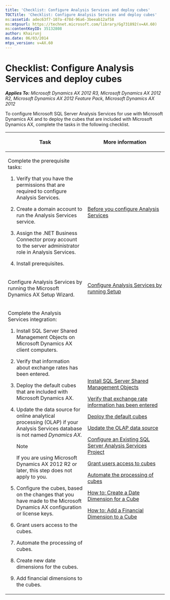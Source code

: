 ```yaml
---
title: 'Checklist: Configure Analysis Services and deploy cubes'
TOCTitle: 'Checklist: Configure Analysis Services and deploy cubes'
ms:assetid: adec63f7-107a-478d-96a6-3beeab12af58
ms:mtpsurl: https://technet.microsoft.com/library/Gg731892(v=AX.60)
ms:contentKeyID: 35132808
author: Khairunj
ms.date: 06/03/2014
mtps_version: v=AX.60
---
```


# Checklist: Configure Analysis Services and deploy cubes 


_**Applies To:** Microsoft Dynamics AX 2012 R3, Microsoft Dynamics AX 2012 R2, Microsoft Dynamics AX 2012 Feature Pack, Microsoft Dynamics AX 2012_

To configure Microsoft SQL Server Analysis Services for use with Microsoft Dynamics AX and to deploy the cubes that are included with Microsoft Dynamics AX, complete the tasks in the following checklist.

<table>
<colgroup>
<col style="width: 50%" />
<col style="width: 50%" />
</colgroup>
<thead>
<tr class="header">
<th><p>Task</p></th>
<th><p>More information</p></th>
</tr>
</thead>
<tbody>
<tr class="odd">
<td><p>Complete the prerequisite tasks:</p>
<ol>
<li><p>Verify that you have the permissions that are required to configure Analysis Services.</p></li>
<li><p>Create a domain account to run the Analysis Services service.</p></li>
<li><p>Assign the .NET Business Connector proxy account to the server administrator role in Analysis Services.</p></li>
<li><p>Install prerequisites.</p></li>
</ol></td>
<td><p><a href="before-you-configure-analysis-services.md">Before you configure Analysis Services</a></p></td>
</tr>
<tr class="even">
<td><p>Configure Analysis Services by running the Microsoft Dynamics AX Setup Wizard.</p></td>
<td><p><a href="configure-analysis-services-by-running-setup.md">Configure Analysis Services by running Setup</a></p></td>
</tr>
<tr class="odd">
<td><p>Complete the Analysis Services integration:</p>
<ol>
<li><p>Install SQL Server Shared Management Objects on Microsoft Dynamics AX client computers.</p></li>
<li><p>Verify that information about exchange rates has been entered.</p></li>
<li><p>Deploy the default cubes that are included with Microsoft Dynamics AX.</p></li>
<li><p>Update the data source for online analytical processing (OLAP) if your Analysis Services database is not named <em>Dynamics AX</em>.</p>
<div class="alert">

> [!NOTE]
> <P>If you are using Microsoft Dynamics AX 2012 R2 or later, this step does not apply to you.</P>


</div></li>
<li><p>Configure the cubes, based on the changes that you have made to the Microsoft Dynamics AX configuration or license keys.</p></li>
<li><p>Grant users access to the cubes.</p></li>
<li><p>Automate the processing of cubes.</p></li>
<li><p>Create new date dimensions for the cubes.</p></li>
<li><p>Add financial dimensions to the cubes.</p></li>
</ol></td>
<td><p><a href="install-sql-server-shared-management-objects.md">Install SQL Server Shared Management Objects</a></p>
<p><a href="verify-that-exchange-rate-information-has-been-entered.md">Verify that exchange rate information has been entered</a></p>
<p><a href="deploy-the-default-cubes.md">Deploy the default cubes</a></p>
<p><a href="update-the-olap-data-source.md">Update the OLAP data source</a></p>
<p><a href="configure-an-existing-sql-server-analysis-services-project.md">Configure an Existing SQL Server Analysis Services Project</a></p>
<p><a href="grant-users-access-to-cubes.md">Grant users access to cubes</a></p>
<p><a href="automate-the-processing-of-cubes.md">Automate the processing of cubes</a></p>
<p><a href="how-to-create-a-date-dimension-for-a-cube.md">How to: Create a Date Dimension for a Cube</a></p>
<p><a href="how-to-add-a-financial-dimension-to-a-cube.md">How to: Add a Financial Dimension to a Cube</a></p></td>
</tr>
</tbody>
</table>

  



